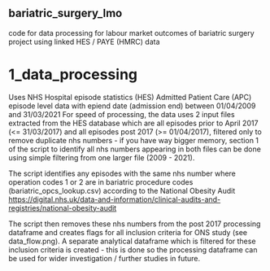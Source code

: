 ## bariatric_surgery_lmo
code for data processing for labour market outcomes of bariatric surgery project using linked HES / PAYE (HMRC) data

# 1_data_processing 

Uses NHS Hospital episode statistics (HES) Admitted Patient Care (APC) episode level data with epiend date (admission end) between 01/04/2009 and 31/03/2021
For speed of processing, the data uses 2 input files extracted from the HES database which are all episodes prior to April 2017 (<= 31/03/2017) and all episodes post 2017 (>= 01/04/2017), filtered only to remove duplicate nhs numbers - if you have way bigger memory, section 1 of the script to identify all nhs numbers appearing in both files can be done using simple filtering from one larger file (2009 - 2021).

The script identifies any episodes with the same nhs number where operation codes 1 or 2 are in bariatric procedure codes (bariatric_opcs_lookup.csv) according to the National Obesity Audit https://digital.nhs.uk/data-and-information/clinical-audits-and-registries/national-obesity-audit

The script then removes these nhs numbers from the post 2017 processing dataframe and creates flags for all inclusion criteria for ONS study (see data_flow.png). A separate analytical dataframe which is filtered for these inclusion criteria is created - this is done so the processing dataframe can be used for wider investigation / further studies in future. 
